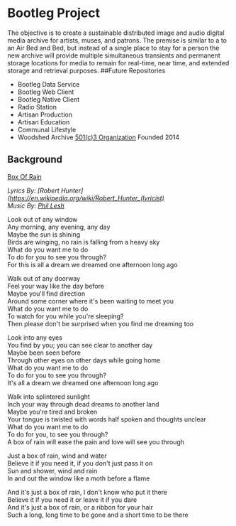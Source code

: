 # Bootleg Project
The objective is to create a sustainable distributed image and audio digital media archive for artists, muses, and patrons.  The premise is similar to a to an Air Bed and Bed, but instead of a single place to stay for a person the new archive will provide multiple simultaneous transients and permanent storage locations for media to remain for real-time,  near time, and extended storage and retrieval purposes. 
##Future Repositories
+ Bootleg Data Service
+ Bootleg Web Client
+ Bootleg Native Client
+ Radio Station
+ Artisan Production
+ Artisan Education
+ Communal Lifestyle
+ Woodshed Archive [501(c)3 Organization](https://en.wikipedia.org/wiki/501%28c%29_organization) Founded 2014

## Background
[Box Of Rain](http://www.dead.net/song/box-rain)

*Lyrics By: [Robert Hunter](https://en.wikipedia.org/wiki/Robert_Hunter_(lyricist)*    
*Music By: [Phil Lesh](https://en.wikipedia.org/wiki/Phil_Lesh)*

Look out of any window  
Any morning, any evening, any day  
Maybe the sun is shining  
Birds are winging, no rain is falling from a heavy sky  
What do you want me to do  
To do for you to see you through?  
For this is all a dream we dreamed one afternoon long ago  

Walk out of any doorway  
Feel your way like the day before  
Maybe you'll find direction  
Around some corner where it's been waiting to meet you  
What do you want me to do  
To watch for you while you're sleeping?  
Then please don't be surprised when you find me dreaming too  

Look into any eyes  
You find by you; you can see clear to another day  
Maybe been seen before  
Through other eyes on other days while going home  
What do you want me to do  
To do for you to see you through?  
It's all a dream we dreamed one afternoon long ago  

Walk into splintered sunlight  
Inch your way through dead dreams to another land  
Maybe you're tired and broken  
Your tongue is twisted with words half spoken and thoughts unclear  
What do you want me to do  
To do for you, to see you through?  
A box of rain will ease the pain and love will see you through  

Just a box of rain, wind and water  
Believe it if you need it, if you don't just pass it on  
Sun and shower, wind and rain  
In and out the window like a moth before a flame  

And it's just a box of rain, I don't know who put it there  
Believe it if you need it or leave it if you dare  
And it's just a box of rain, or a ribbon for your hair  
Such a long, long time to be gone and a short time to be there  